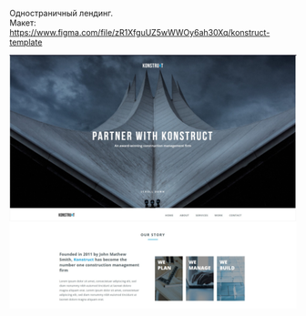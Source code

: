Одностраничный лендинг.  
Макет:  
https://www.figma.com/file/zR1XfguUZ5wWWOy6ah30Xq/konstruct-template

![Упс, что-то пошло не так](/public/img/lending.jpg)